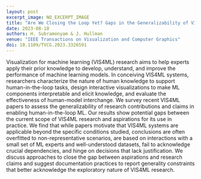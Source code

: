 ```yaml
---
layout: post
excerpt_image: NO_EXCERPT_IMAGE
title: "Are We Closing the Loop Yet? Gaps in the Generalizability of VIS4ML Research"
date: 2023-08-10
authors: H. Subramonyam & J. Hullman
venue: "IEEE Transactions on Visualization and Computer Graphics"
doi: 10.1109/TVCG.2023.3326591
---
```

Visualization for machine learning (VIS4ML) research aims to help experts apply their prior knowledge to develop, understand, and improve the performance of machine learning models. In conceiving VIS4ML systems, researchers characterize the nature of human knowledge to support human-in-the-loop tasks, design interactive visualizations to make ML components interpretable and elicit knowledge, and evaluate the effectiveness of human-model interchange. We survey recent VIS4ML papers to assess the generalizability of research contributions and claims in enabling human-in-the-loop ML. Our results show potential gaps between the current scope of VIS4ML research and aspirations for its use in practice. We find that while papers motivate that VIS4ML systems are applicable beyond the specific conditions studied, conclusions are often overfitted to non-representative scenarios, are based on interactions with a small set of ML experts and well-understood datasets, fail to acknowledge crucial dependencies, and hinge on decisions that lack justification. We discuss approaches to close the gap between aspirations and research claims and suggest documentation practices to report generality constraints that better acknowledge the exploratory nature of VIS4ML research.
